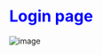 <h1 style="color: blue">Login page</h1>

![image](https://github.com/akmalxoja/identity-client/assets/145533924/514cad84-646e-49d0-b026-0f3435d7fd0d)
